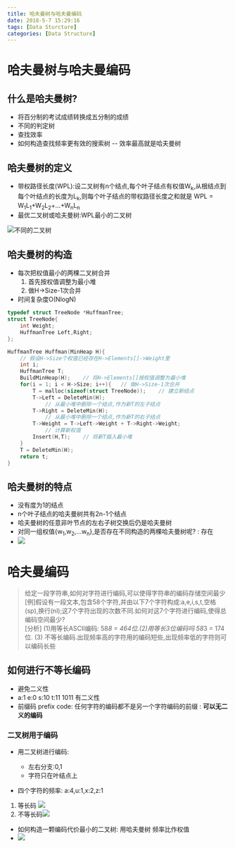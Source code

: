 ```yaml
---
title: 哈夫曼树与哈夫曼编码
date: 2018-5-7 15:29:16
tags: [Data Sturcture]    
categories: [Data Structure]    
---
```


# 哈夫曼树与哈夫曼编码

## 什么是哈夫曼树?
- 将百分制的考试成绩转换成五分制的成绩
- 不同的判定树 
- 查找效率
- 如何构造查找频率更有效的搜索树  -- 效率最高就是哈夫曼树

## 哈夫曼树的定义
- 带权路径长度(WPL):设二叉树有n个结点,每个叶子结点有权值W<sub>k</sub>,从根结点到每个叶结点的长度为L<sub>k</sub>,则每个叶子结点的带权路径长度之和就是 WPL = W<sub>1</sub>L<sub>1</sub>+W<sub>2</sub>L<sub>2</sub>+...+W<sub>n</sub>L<sub>n</sub>
- 最优二叉树或哈夫曼树:WPL最小的二叉树


![不同的二叉树](http://oz2u8kxpt.bkt.clouddn.com/18-5-7/51962531.jpg)

## 哈夫曼树的构造
- 每次把权值最小的两棵二叉树合并
    1. 首先按权值调整为最小堆
    2. 做H->Size-1次合并 
- 时间复杂度O(NlogN)



```c++
typedef struct TreeNode *HuffmanTree;
struct TreeNode{
    int Weight;
    HuffmanTree Left,Right;
};

HuffmanTree Huffman(MinHeap H){
    // 假设H->Size个权值已经存在H->Elements[]->Weight里
    int i;
    HuffmanTree T;
    BuildMinHeap(H);    // 将H->Elements[]按权值调整为最小堆
    for(i = 1; i < H->Size; i++){   // 做H->Size-1次合并
        T = malloc(sizeof(struct TreeNode));    // 建立新结点
        T->Left = DeleteMin(H); 
            // 从最小堆中删除一个结点,作为新T的左子结点
        T->Right = DeleteMin(H);
            // 从最小堆中删除一个结点,作为新T的右子结点
        T->Weight = T->Left->Weight + T->Right->Weight; 
            // 计算新权值
        Insert(H,T);    // 将新T插入最小堆 
    }
    T = DeleteMin(H);
    return t;
}
```

## 哈夫曼树的特点
- 没有度为1的结点
- n个叶子结点的哈夫曼树共有2n-1个结点
- 哈夫曼树的任意非叶节点的左右子树交换后仍是哈夫曼树
- 对同一组权值{w<sub>1</sub>,w<sub>2</sub>,...w<sub>n</sub>},是否存在不同构造的两棵哈夫曼树呢? : 存在
- ![](http://oz2u8kxpt.bkt.clouddn.com/18-5-8/82785467.jpg)

# 哈夫曼编码

> 给定一段字符串,如何对字符进行编码,可以使得字符串的编码存储空间最少  
>[例]假设有一段文本,包含58个字符,并由以下7个字符构成:a,e,i,s,t,空格(sp),换行(nl);这7个字符出现的次数不同.如何对这7个字符进行编码,使得总编码空间最少?  
>[分析]  (1)用等长ASCII编码: 58*8 = 464位.(2)用等长3位编码吗 58*3 = 174位. (3) 不等长编码.出现频率高的字符用的编码短些,出现频率低的字符则可以编码长些

## 如何进行不等长编码
- 避免二义性
- a:1 e:0 s:10 t:11 1011 有二义性
- 前缀码 prefix code: 任何字符的编码都不是另一个字符编码的前缀 : **可以无二义的编码**

### 二叉树用于编码
- 用二叉树进行编码: 
    - 左右分支:0,1
    - 字符只在叶结点上

- 四个字符的频率: a:4,u:1,x:2,z:1 
1. 等长码 ![](http://oz2u8kxpt.bkt.clouddn.com/18-5-8/88573992.jpg)
2. 不等长码![](http://oz2u8kxpt.bkt.clouddn.com/18-5-8/19661987.jpg)

- 如何构造一颗编码代价最小的二叉树:  用哈夫曼树 频率比作权值
- ![](http://oz2u8kxpt.bkt.clouddn.com/18-5-8/77021951.jpg)